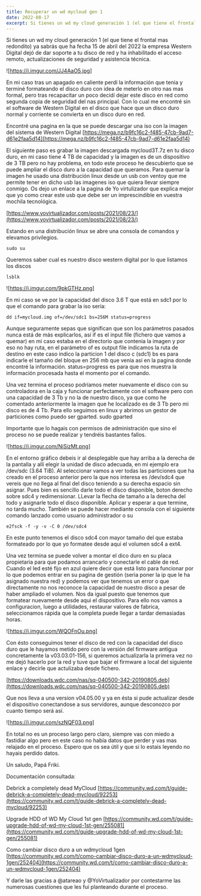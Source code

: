 ```yaml
---
title: Recuperar un wd mycloud gen 1
date: 2022-08-17   
excerpt: Si tienes un wd my cloud generación 1 (el que tiene el frontal mas redondito) ya sabrás que ha fecha 15 de abril del 2022 la empresa Western Digital dejó de dar soporte a tu disco de red y ha inhabilitado el acceso remoto, actualizaciones de seguridad y asistencia técnica.
---
```

Si tienes un wd my cloud generación 1 (el que tiene el frontal mas redondito) ya sabrás que ha fecha 15 de abril del 2022 la empresa Western Digital dejó de dar soporte a tu disco de red y ha inhabilitado el acceso remoto, actualizaciones de seguridad y asistencia técnica.

![https://i.imgur.com/JJ4AaO5.jpg]

En mi caso tras un apagado en caliente perdí la información que tenia y terminé formateando el disco duro con idea de meterlo en otro nas mas formal, pero tras recapacitar un poco decidí dejar este disco en red como segunda copia de seguridad del nas principal. Con lo cual me encontré sin el software de Western Digital en el disco que hace que un disco duro normal y corriente se convierta en un disco duro en red.

Encontré una pagina en la que se puede descargar una iso con la imagen del sistema de Western Digital 
[https://mega.nz/b9fc16c2-f485-47cb-9ad7-d61e2faa5d14](https://mega.nz/b9fc16c2-f485-47cb-9ad7-d61e2faa5d14)

El siguiente paso es grabar la imagen descargada mycloud3T.7z en tu disco duro, en mi caso tiene 4 TB de capacidad y la imagen es de un dispositivo de 3 TB pero no hay problema, en todo este proceso he descubierto que se puede ampliar el disco duro a la capacidad que queramos. Para quemar la imagen he usado una distribución linux desde un usb con ventoy que me permite tener en dicho usb las imagenes iso que quiera llevar siempre conmigo. Os dejo un enlace a la pagina de Yo virtulizador que explica mejor que yo como crear este usb que debe ser un imprescindible en vuestra mochila tecnológica.

[https://www.yovirtualizador.com/posts/2021/08/23/](https://www.yovirtualizador.com/posts/2021/08/23/)

Estando en una distribución linux se abre una consola de comandos y elevamos privilegios.

`sudo su`

Queremos saber cual es nuestro disco western digital por lo que listamos los discos

`lsblk`


![https://i.imgur.com/9pkGTHz.png]


En mi caso se ve por la capacidad del disco 3.6 T que está en sdc1 por lo que el comando para grabar la iso sería:

`dd if=mycloud.img of=/dev/sdc1 bs=256M status=progress`

Aunque seguramente sepas que significan que son los parámetros pasados nunca está de más explicarlos, así if es el input file (fichero que vamos a quemar) en mi caso estaba en el directorio que contenia la imagen y por eso no hay ruta, en el parámetro of es output file indicamos la ruta de destino en este caso indico la particion 1 del disco c (sdc1)
bs es para indicarle el tamaño del bloque en 256 mb que venía así en la pagina donde encontré la información.
status=progress es para que nos muestra la información procesada hasta el momento por el comando.

Una vez termina el proceso podríamos meter nuevamente el disco con su controladora en la caja y funcionar perfectamente con el software pero con una capacidad de 3 Tb y no la de nuestro disco, ya que como he comentado anteriormente la imagen que he localizado es de 3 Tb pero mi disco es de 4 Tb. Para ello seguimos en linux y abrimos un gestor de particiones como puedo ser gparted. 
sudo gparted

Importante que lo hagais con permisos de administración que sino el proceso no se puede realizar y tendréis bastantes fallos.

![https://i.imgur.com/NiSizMt.png]


En el entorno gráfico debeis ir al desplegable que hay arriba a la derecha de la pantalla y allí elegir la unidad de disco adecuada, en mi ejemplo era /dev/sdc (3.64 TiB). Al seleccionar vamos a ver todas las particiones que ha creado en el proceso anterior pero la que nos interesa es /dev/sdc4 que vereis que no llega al final del disco teniendo a su derecha espacio sin asignar. Pues bien es sencillo darle todo el disco disponible, boton derecho sobre sdc4 y redimensionar. LLevar la flecha de tamaño a la derecha del todo y asignarle todo el disco disponible. Aplicar y esperar a que termine, no tarda mucho. También se puede hacer mediante consola con el siguiente comando lanzado como usuario administrador o su


`e2fsck -f -y -v -C 0 /dev/sdc4`


En este punto tenemos el disco sdc4 con mayor tamaño del que estaba formateado por lo que yo formatee desde aqui el volumen sdc4 a ext4.

Una vez termina se puede volver a montar el dico duro en su placa propietaria para que podamos arrancarlo y conectarle el cable de red. Cuando el led esté fijo en azul quiere decir que está listo para funcionar por lo que podemos entrar en su pagina de gestión (seria poner la ip que le ha asignado nuestra red) y podemos ver que tenemos un error o que directamente no nos reconoce la capacidad de nuestro disco a pesar de haber ampliado el volumen. Nos da igual puesto que tenemos que formatear nuevamente desde aqui el dispositivo. Para ello nos vamos a configuracion, luego a utilidades, restaurar valores de fabrica, seleccionamos rápida que la completa puede llegar a tardar demasiadas horas.

![https://i.imgur.com/WQOFnOu.png]

Con ésto conseguimos tener el disco de red con la capacidad del disco duro que le hayamos metido pero con la versión del firmware antigua concretamente la v03.03.01-156, si queremos actualizarla la primera vez no me dejó hacerlo por la red y tuve que bajar el firmware a local del siguiente enlace y decirle que actulizaba desde fichero.

[https://downloads.wdc.com/nas/sq-040500-342-20190805.deb](https://downloads.wdc.com/nas/sq-040500-342-20190805.deb) 

Que nos lleva a una version v04.05.00 y ya en ésta si pude actualizar desde el dispositivo conectandose a sus servidores, aunque desconozco por cuanto tiempo será así.


![https://i.imgur.com/szNQF03.png]


En total no es un proceso largo pero claro, siempre vas con miedo a fastidiar algo pero en este caso no había datos que perder y vas mas relajado en el proceso. Espero que os sea útil y que si lo estais leyendo no hayais perdido datos.

Un saludo, Papá Friki.
  
Documentación consultada:

Debrick a completely dead MyCloud
[https://community.wd.com/t/guide-debrick-a-completely-dead-mycloud/92253](https://community.wd.com/t/guide-debrick-a-completely-dead-mycloud/92253)

Upgrade HDD of WD My Cloud 1st gen
[https://community.wd.com/t/guide-upgrade-hdd-of-wd-my-cloud-1st-gen/255081](https://community.wd.com/t/guide-upgrade-hdd-of-wd-my-cloud-1st-gen/255081)

Como cambiar disco duro a un wdmycloud 1gen
[https://community.wd.com/t/como-cambiar-disco-duro-a-un-wdmycloud-1gen/252404](https://community.wd.com/t/como-cambiar-disco-duro-a-un-wdmycloud-1gen/252404)

Y darle las gracias a @atareao y @YoVirtualizador por contestarme las numerosas cuestiones que les fui planteando durante el proceso.

